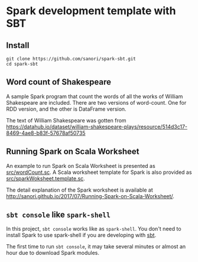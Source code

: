 # Spark development template with SBT

## Install
```
git clone https://github.com/sanori/spark-sbt.git
cd spark-sbt
```

## Word count of Shakespeare
A sample Spark program that count the words of all the works of William Shakespeare are included. There are two versions of word-count. One for RDD version, and the other is DataFrame version.

The text of William Shakespeare was gotten from https://datahub.io/dataset/william-shakespeare-plays/resource/514d3c17-8469-4ae8-b83f-57678af50735

## Running Spark on Scala Worksheet
An example to run Spark on Scala Worksheet is presented as [src/wordCount.sc](src/wordCount.sc).
A Scala worksheet template for Spark is also provided as [src/sparkWoksheet.template.sc](src/sparkWoksheet.template.sc).

The detail explanation of the Spark worksheet is available at
 http://sanori.github.io/2017/07/Running-Spark-on-Scala-Worksheet/.

## `sbt console` like `spark-shell`
In this project, `sbt console` works like as `spark-shell`.
You don't need to install Spark to use spark-shell if you are developing with [sbt](http://www.scala-sbt.org/).

The first time to run `sbt console`, it may take several minutes or almost an hour due to download Spark modules.
